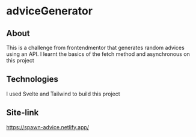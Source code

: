 # adviceGenerator

## About
This is a challenge from frontendmentor that generates random advices using an API. I learnt the basics of the fetch method and asynchronous 
on this project

## Technologies
I used Svelte and Tailwind to build this project

## Site-link
https://spawn-advice.netlify.app/
